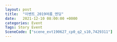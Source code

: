 ```yaml
---
layout: post
title:  "이벤트_2019여름_엔딩"
date:   2021-12-10 08:00:00 +0000
categories: Event
Tags: Story Event
SceneCode: ["scene_evt190627_cp0_q2_s10,7429311"]
---
```

